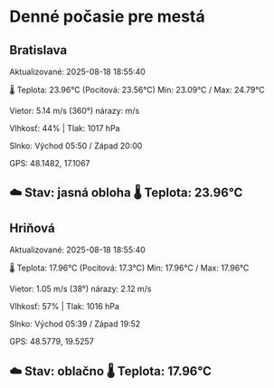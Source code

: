 ﻿# Denné počasie pre mestá

## Bratislava
Aktualizované: 2025-08-18 18:55:40

🌡️ Teplota: 23.96°C 
(Pocitová: 23.56°C)
Min: 23.09°C / Max: 24.79°C

Vietor: 5.14 m/s    (360°) 
nárazy:  m/s

Vlhkosť: 44% | Tlak: 1017 hPa

Slnko: Východ 05:50 / Západ 20:00

GPS: 48.1482, 17.1067

☁️ Stav: jasná obloha        🌡️ Teplota: 23.96°C
---

## Hriňová
Aktualizované: 2025-08-18 18:55:40

🌡️ Teplota: 17.96°C 
(Pocitová: 17.3°C)
Min: 17.96°C / Max: 17.96°C

Vietor: 1.05 m/s (38°)
nárazy: 2.12 m/s

Vlhkosť: 57% | Tlak: 1016 hPa

Slnko: Východ 05:39 / Západ 19:52

GPS: 48.5779, 19.5257

☁️ Stav: oblačno        🌡️ Teplota: 17.96°C
---
